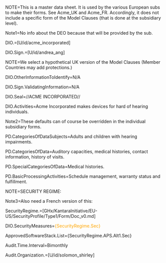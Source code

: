 NOTE=This is a master data sheet.  It is used by the various European subs to make their forms.  See Acme_UK and Acme_FR.  Accordingly, it does not include a specific form of the Model Clauses (that is done at the subsidiary level).

Note1=No info about the DEO because that will be provided by the sub.

DIO.=[U/id/acme_incorporated]

DIO.Sign.=[U/id/andrea_ang]

NOTE=We select a hypothetical UK version of the Model Clauses (Member Countries may add protections.)

DIO.OtherInformationToIdentify=N/A

DIO.Sign.ValidatingInformation=N/A

DIO.Seal=//ACME INCORPORATED//

DIO.Activities=Acme Incorporated makes devices for hard of hearing individuals.

Note2=These defaults can of course be overridden in the individual subsidiary forms. 

PD.CategoriesOfDataSubjects=Adults and children with hearing impairments.

PD.CategoriesOfData=Auditory capacities, medical histories, contact information, history of visits.

PD.SpecialCategoriesOfData=Medical histories.

PD.BasicProcessingActivities=Schedule management, warranty status and fulfillment.

NOTE=SECURITY REGIME:

Note3=Also need a French version of this:

SecurityRegime.=[GHx/KantaraInitiative/EU-US/SecurityProfile/Type1/Form/Doc_v0.md]

DIO.SecurityMeasures=<font color="orange">{SecurityRegime.Sec}</font>

ApprovedSoftwareStack.List={SecurityRegime.APS.Alt1.Sec}

Audit.Time.Interval=Bimonthly

Audit.Organization.=[U/id/solomon_shirley]